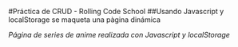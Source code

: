 #Práctica de CRUD - Rolling Code School
##Usando Javascript y localStorage se maqueta una pàgina dinámica

*Página de series de anime realizada con Javascript y localStorage*

